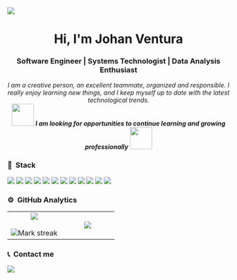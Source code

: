 <img src="https://user-images.githubusercontent.com/73097560/115834477-dbab4500-a447-11eb-908a-139a6edaec5c.gif">
<h1 align="center">Hi, I'm Johan Ventura</h1>
<h3 align="center">Software Engineer | Systems Technologist | Data Analysis Enthusiast</h3>



<p align="center">
  <em>
    I am a creative person, an excellent teammate, organized and responsible. I really enjoy learning new things, and I keep myself up to date with the latest technological trends.
  </em> 
  <br>
  <img src="https://media.giphy.com/media/VgCDAzcKvsR6OM0uWg/giphy.gif" width="50" /> <b><i>I am looking for opportunities to continue learning and growing
professionally</i></b> <img src="https://media1.giphy.com/media/v1.Y2lkPTc5MGI3NjExdDV1OW9ycGtyeDlhN20ybGZxZ2NpMnhub3J2cGJjMmwzMXhpczlkMiZlcD12MV9pbnRlcm5hbF9naWZfYnlfaWQmY3Q9Zw/pALw8LdftuqAw/giphy.webp" width="50" />
</p>


### 🔧 &nbsp;Stack

<span>
  <img src="https://img.shields.io/badge/c++-%2300599C.svg?style=for-the-badge&logo=c%2B%2B&logoColor=white">
  <img src="https://img.shields.io/badge/java-%23ED8B00.svg?style=for-the-badge&logo=openjdk&logoColor=white">
    <img src="https://img.shields.io/badge/spring-%236DB33F.svg?style=for-the-badge&logo=spring&logoColor=white">
  <img src="https://img.shields.io/badge/Hibernate-59666C?style=for-the-badge&logo=Hibernate&logoColor=white">
<img src="https://img.shields.io/badge/angular-%23DD0031.svg?style=for-the-badge&logo=angular&logoColor=white">
    <img src="https://img.shields.io/badge/php-%23777BB4.svg?style=for-the-badge&logo=php&logoColor=white">
    <img src="https://img.shields.io/badge/node.js-6DA55F?style=for-the-badge&logo=node.js&logoColor=white">
  <img src="https://img.shields.io/badge/postgres-%23316192.svg?style=for-the-badge&logo=postgresql&logoColor=white">
  <img src="https://img.shields.io/badge/AWS-%23FF9900.svg?style=for-the-badge&logo=amazon-aws&logoColor=white">
  <img src="https://img.shields.io/badge/docker-%230db7ed.svg?style=for-the-badge&logo=docker&logoColor=white">
<img src="https://img.shields.io/badge/git-%23F05033.svg?style=for-the-badge&logo=git&logoColor=white">
  <img src="(https://img.shields.io/badge/grafana-%23F46800.svg?style=for-the-badge&logo=grafana&logoColor=white">

</span>

### ⚙️ &nbsp;GitHub Analytics

<p align="center">
<table align="center">
<tr border="none">
<td width="50%" align="center">
  
  <img  align="center"  src="https://github-readme-stats.vercel.app/api?username=johanV15&theme=dark&show_icons=true&count_private=true" />
  <br></br>
  <img  title="🔥 Get streak stats for your profile at git.io/streak-stats" alt="Mark streak" src="https://github-readme-streak-stats.herokuapp.com/?user=JohanV15&theme=dark&hide_border=false" /> 
</td>

<td width="50%" align="center">

  <img  align="center"  src="https://github-readme-stats.anuraghazra1.vercel.app/api/top-langs/?username=johanV15&theme=dark&hide_border=false&no-bg=true&no-frame=true&langs_count=10"/>
  
  </td>
</tr>
</table>

</p>        


### 📞 &nbsp;Contact me
<a href="https://www.linkedin.com/in/johan-ventura/">
  <img src="https://img.shields.io/badge/linkedin-%230077B5.svg?style=for-the-badge&logo=linkedin&logoColor=white">
</a>  

